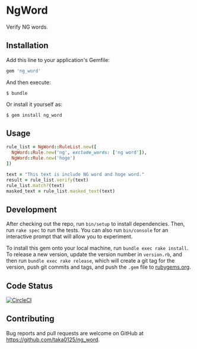 # NgWord

Verify NG words.

## Installation

Add this line to your application's Gemfile:

```ruby
gem 'ng_word'
```

And then execute:

    $ bundle

Or install it yourself as:

    $ gem install ng_word

## Usage

```ruby
rule_list = NgWord::RuleList.new([
  NgWord::Rule.new('ng', exclude_words: ['ng word']),
  NgWord::Rule.new('hoge')
])

text = "This text is include NG word and hoge word."
result = rule_list.verify(text)
rule_list.match?(text)
masked_text = rule_list.masked_text(text)
```

## Development

After checking out the repo, run `bin/setup` to install dependencies. Then, run `rake spec` to run the tests. You can also run `bin/console` for an interactive prompt that will allow you to experiment.

To install this gem onto your local machine, run `bundle exec rake install`. To release a new version, update the version number in `version.rb`, and then run `bundle exec rake release`, which will create a git tag for the version, push git commits and tags, and push the `.gem` file to [rubygems.org](https://rubygems.org).

## Code Status

[![CircleCI](https://circleci.com/gh/taka0125/ng_word/tree/master.svg?style=svg)](https://circleci.com/gh/taka0125/ng_word/tree/master)

## Contributing

Bug reports and pull requests are welcome on GitHub at https://github.com/taka0125/ng_word.
